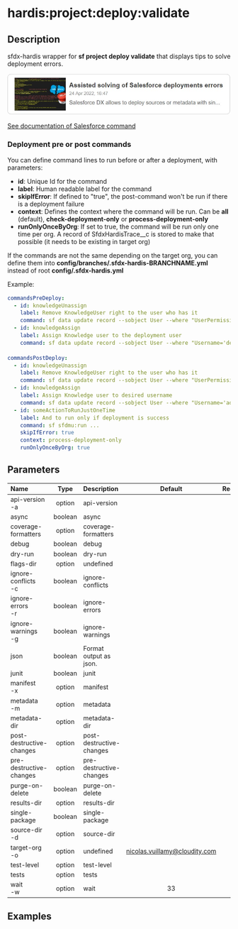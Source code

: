 <!-- This file has been generated with command 'sf hardis:doc:plugin:generate'. Please do not update it manually or it may be overwritten -->
# hardis:project:deploy:validate

## Description

sfdx-hardis wrapper for **sf project deploy validate** that displays tips to solve deployment errors.

[![Assisted solving of Salesforce deployments errors](https://github.com/hardisgroupcom/sfdx-hardis/raw/main/docs/assets/images/article-deployment-errors.jpg)](https://nicolas.vuillamy.fr/assisted-solving-of-salesforce-deployments-errors-47f3666a9ed0)

[See documentation of Salesforce command](https://developer.salesforce.com/docs/atlas.en-us.sfdx_cli_reference.meta/sfdx_cli_reference/cli_reference_project_commands_unified.htm#cli_reference_project_deploy_validate_unified)

### Deployment pre or post commands

You can define command lines to run before or after a deployment, with parameters:

- **id**: Unique Id for the command
- **label**: Human readable label for the command
- **skipIfError**: If defined to "true", the post-command won't be run if there is a deployment failure
- **context**: Defines the context where the command will be run. Can be **all** (default), **check-deployment-only** or **process-deployment-only**
- **runOnlyOnceByOrg**: If set to true, the command will be run only one time per org. A record of SfdxHardisTrace__c is stored to make that possible (it needs to be existing in target org)

If the commands are not the same depending on the target org, you can define them into **config/branches/.sfdx-hardis-BRANCHNAME.yml** instead of root **config/.sfdx-hardis.yml**

Example:

```yaml
commandsPreDeploy:
  - id: knowledgeUnassign
    label: Remove KnowledgeUser right to the user who has it
    command: sf data update record --sobject User --where "UserPermissionsKnowledgeUser='true'" --values "UserPermissionsKnowledgeUser='false'" --json
  - id: knowledgeAssign
    label: Assign Knowledge user to the deployment user
    command: sf data update record --sobject User --where "Username='deploy.github@myclient.com'" --values "UserPermissionsKnowledgeUser='true'" --json

commandsPostDeploy:
  - id: knowledgeUnassign
    label: Remove KnowledgeUser right to the user who has it
    command: sf data update record --sobject User --where "UserPermissionsKnowledgeUser='true'" --values "UserPermissionsKnowledgeUser='false'" --json
  - id: knowledgeAssign
    label: Assign Knowledge user to desired username
    command: sf data update record --sobject User --where "Username='admin-yser@myclient.com'" --values "UserPermissionsKnowledgeUser='true'" --json
  - id: someActionToRunJustOneTime
    label: And to run only if deployment is success
    command: sf sfdmu:run ...
    skipIfError: true
    context: process-deployment-only
    runOnlyOnceByOrg: true
```


## Parameters

| Name                     |  Type   | Description              |             Default             | Required | Options |
|:-------------------------|:-------:|:-------------------------|:-------------------------------:|:--------:|:-------:|
| api-version<br/>-a       | option  | api-version              |                                 |          |         |
| async                    | boolean | async                    |                                 |          |         |
| coverage-formatters      | option  | coverage-formatters      |                                 |          |         |
| debug                    | boolean | debug                    |                                 |          |         |
| dry-run                  | boolean | dry-run                  |                                 |          |         |
| flags-dir                | option  | undefined                |                                 |          |         |
| ignore-conflicts<br/>-c  | boolean | ignore-conflicts         |                                 |          |         |
| ignore-errors<br/>-r     | boolean | ignore-errors            |                                 |          |         |
| ignore-warnings<br/>-g   | boolean | ignore-warnings          |                                 |          |         |
| json                     | boolean | Format output as json.   |                                 |          |         |
| junit                    | boolean | junit                    |                                 |          |         |
| manifest<br/>-x          | option  | manifest                 |                                 |          |         |
| metadata<br/>-m          | option  | metadata                 |                                 |          |         |
| metadata-dir             | option  | metadata-dir             |                                 |          |         |
| post-destructive-changes | option  | post-destructive-changes |                                 |          |         |
| pre-destructive-changes  | option  | pre-destructive-changes  |                                 |          |         |
| purge-on-delete          | boolean | purge-on-delete          |                                 |          |         |
| results-dir              | option  | results-dir              |                                 |          |         |
| single-package           | boolean | single-package           |                                 |          |         |
| source-dir<br/>-d        | option  | source-dir               |                                 |          |         |
| target-org<br/>-o        | option  | undefined                | <nicolas.vuillamy@cloudity.com> |          |         |
| test-level               | option  | test-level               |                                 |          |         |
| tests                    | option  | tests                    |                                 |          |         |
| wait<br/>-w              | option  | wait                     |               33                |          |         |

## Examples


